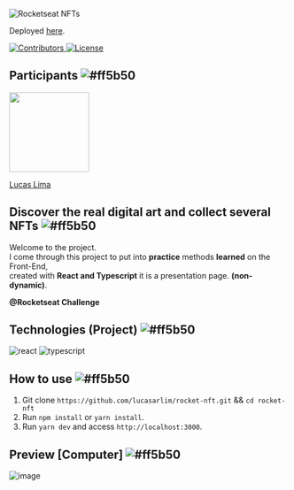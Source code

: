 ![Rocketseat NFTs](https://i.imgur.com/ZBwgSUP.png)

 Deployed <a href="https://rocket-nft-no7flkz5n-lucasarlim.vercel.app/">here</a>.

 <a href="https://github.com/Rocketseat/youtube-clone-discord/graphs/contributors">
    <img src="https://img.shields.io/github/contributors/lucasarlim/rocket-nft?color=ff5b50&logoColor=%237159c1&style=flat" alt="Contributors">
 </a>
 <a href="https://opensource.org/licenses/MIT">
   <img src="https://img.shields.io/github/license/lucasarlim/rocket-nft?color=ff5b50&logo=mit" alt="License">
 </a>
 
## Participants ![#ff5b50](https://via.placeholder.com/10/ff5b50/ffffff?text=+) 

[<img src="https://avatars.githubusercontent.com/u/70279700?v=4" width="144px;"/>](https://github.com/lucasarlim) 


[Lucas Lima](https://github.com/lucasarlim)
  
##  Discover the real digital art and collect several NFTs ![#ff5b50](https://via.placeholder.com/10/ff5b50/ffffff?text=+) 

Welcome to the project. <br>
I come through this project to put into **practice** methods **learned** on the Front-End, <br>
created with **React and Typescript** it is a presentation page. **(non-dynamic)**. <br>

**@Rocketseat Challenge**

## Technologies (Project) ![#ff5b50](https://via.placeholder.com/10/ff5b50/ffffff?text=+)
![react](https://img.shields.io/badge/React-ff5b50?style=for-the-badge&logo=react&logoColor=white) 
![typescript](https://img.shields.io/badge/Typescript-ff5b50?style=for-the-badge&logo=typescript&logoColor=white) 

## How to use ![#ff5b50](https://via.placeholder.com/10/ff5b50/ffffff?text=+)

1. Git clone `https://github.com/lucasarlim/rocket-nft.git` && `cd rocket-nft`
2. Run `npm install` or `yarn install`.<br />
3. Run `yarn dev` and access `http://localhost:3000`.<br />

## Preview [Computer] ![#ff5b50](https://via.placeholder.com/10/ff5b50/ffffff?text=+) 

![image](https://i.imgur.com/NqFInkh.jpg)
